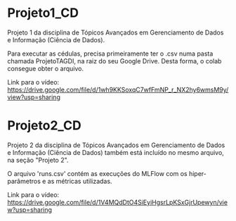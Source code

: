 # Projeto1_CD
Projeto 1 da disciplina de Tópicos Avançados em Gerenciamento de Dados e Informação (Ciência de Dados).


Para executar as cédulas, precisa primeiramente ter o .csv numa pasta chamada ProjetoTAGDI, na raiz do seu Google Drive. Desta forma, o colab consegue obter o arquivo.

Link para o vídeo: https://drive.google.com/file/d/1wh9KKSoxqC7wfFmNP_r_NX2hy6wmsM9y/view?usp=sharing


# Projeto2_CD

Projeto 2 da disciplina de Tópicos Avançados em Gerenciamento de Dados e Informação (Ciência de Dados) também está incluído no mesmo arquivo, na seção "Projeto 2".

O arquivo 'runs.csv' contém as execuções do MLFlow com os hiper-parâmetros e as métricas utilizadas.

Link para o vídeo: https://drive.google.com/file/d/1V4MQdDtO4SiEyiHgsrLpKSxGjrUpewyn/view?usp=sharing
